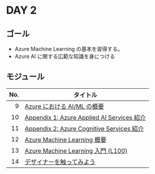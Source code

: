 # DAY 2

## ゴール

* Azure Machine Learning の基本を習得する。
* Azure AI に関する広範な知識を身につける


## モジュール

| No.  | タイトル |
| ----:| ---- |
| 9 | [Azure における AI/ML の概要](../modules/09_AzureにおけるAI・MLの概要/README.md) |
| 10 | [Appendix 1: Azure Applied AI Services 紹介](../modules/10_Appendix1_AzureAppliedAIServices紹介/README.md) |
| 11 | [Appendix 2: Azure Cognitive Services 紹介](../modules/11_Appendix2_AzureCognitiveServices紹介/README.md) |
| 12 | [Azure Machine Learning 概要](../modules/12_AzureMachineLearning概要/README.md) |
| 13 | [Azure Machine Learning 入門 (L100)](../modules/13_AzureMachineLearning入門(L100)/README.md) |
| 14 | [デザイナーを触ってみよう](../modules/14_デザイナーを触ってみよう/README.md) |
